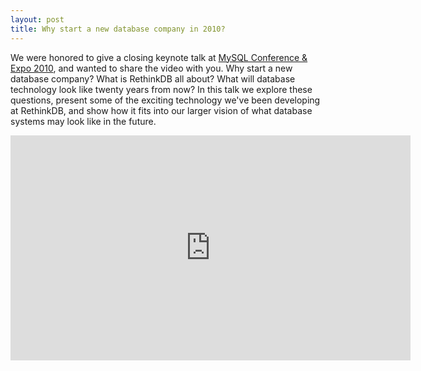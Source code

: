 ```yaml
---
layout: post
title: Why start a new database company in 2010?
--- 
```

We were honored to give a closing keynote talk at [MySQL Conference & Expo
2010][1], and wanted to share the video with you. Why start a new database
company? What is RethinkDB all about? What will database technology look like
twenty years from now? In this talk we explore these questions, present some of
the exciting technology we've been developing at RethinkDB, and show how it
fits into our larger vision of what database systems may look like in the
future.

[1]: http://en.oreilly.com/mysql2010/

<iframe width="640" height="360" src="https://www.youtube.com/embed/uDHc3lkr3Ns?rel=0" frameborder="0" allowfullscreen></iframe>
